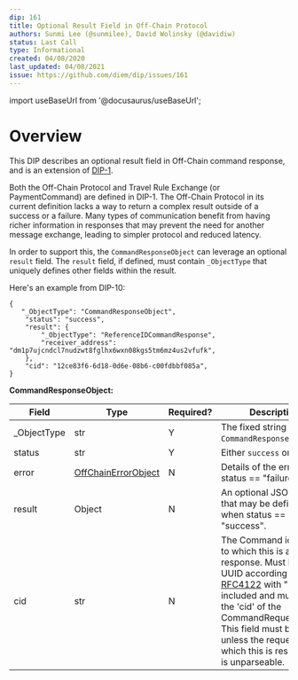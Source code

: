 ```yaml
---
dip: 161
title: Optional Result Field in Off-Chain Protocol
authors: Sunmi Lee (@sunmilee), David Wolinsky (@davidiw)
status: Last Call
type: Informational
created: 04/08/2020
last_updated: 04/08/2021
issue: https://github.com/diem/dip/issues/161
---
```


import useBaseUrl from '@docusaurus/useBaseUrl';

# Overview

This DIP describes an optional result field in Off-Chain command response, and is an extension of [DIP-1](https://github.com/diem/dip/blob/main/dips/dip-1.mdx).

Both the Off-Chain Protocol and Travel Rule Exchange (or PaymentCommand) are defined in DIP-1. The Off-Chain Protocol in its current definition lacks a way to return a complex result outside of a success or a failure. Many types of communication benefit from having richer information in responses that may prevent the need for another message exchange, leading to simpler protocol and reduced latency.

In order to support this, the `CommandResponseObject` can leverage an optional `result` field. The `result` field, if defined, must contain `_ObjectType` that uniquely defines other fields within the result.

Here's an example from DIP-10:
```
{
   "_ObjectType": "CommandResponseObject",
    "status": "success",
    "result": {
	    "_ObjectType": "ReferenceIDCommandResponse",
	    "receiver_address": "dm1p7ujcndcl7nudzwt8fglhx6wxn08kgs5tm6mz4us2vfufk",
    },
    "cid": "12ce83f6-6d18-0d6e-08b6-c00fdbbf085a",
}
```

**CommandResponseObject:**

| Field 	     | Type 	| Required? 	| Description 	|
|-------	     |------	|-----------	|-------------	|
| _ObjectType    | str      | Y             | The fixed string `CommandResponseObject`. |
| status         | str      | Y             | Either `success` or `failure`. |
| error          | [OffChainErrorObject](https://github.com/diem/dip/blob/main/dips/dip-1.mdx#offchainerrorobject) | N | Details of the error when status == "failure" |
| result         | Object   | N | An optional JSON object that may be defined when status == "success". |
| cid            | str      | N | The Command identifier to which this is a response. Must be a UUID according to [RFC4122](https://tools.ietf.org/html/rfc4122) with "-"'s included and must match the 'cid' of the CommandRequestObject. This field must be set unless the request to which this is responding is unparseable. |
